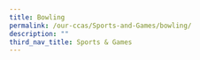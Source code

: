 ```yaml
---
title: Bowling
permalink: /our-ccas/Sports-and-Games/bowling/
description: ""
third_nav_title: Sports & Games
---
```

